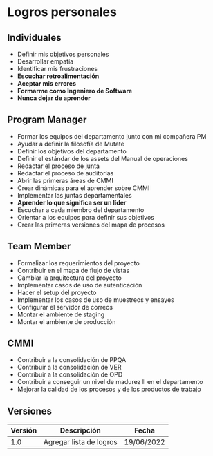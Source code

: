 # Logros personales

## Individuales

- Definir mis objetivos personales
- Desarrollar empatía
- Identificar mis frustraciones
- **Escuchar retroalimentación**
- **Aceptar mis errores**
- **Formarme como Ingeniero de Software**
- **Nunca dejar de aprender**

## Program Manager

- Formar los equipos del departamento junto con mi compañera PM
- Ayudar a definir la filosofía de Mutate
- Definir los objetivos del departamento
- Definir el estándar de los assets del Manual de operaciones
- Redactar el proceso de junta
- Redactar el proceso de auditorías
- Abrir las primeras áreas de CMMI
- Crear dinámicas para el aprender sobre CMMI
- Implementar las juntas departamentales
- **Aprender lo que significa ser un líder**
- Escuchar a cada miembro del departamento
- Orientar a los equipos para definir sus objetivos
- Crear las primeras versiones del mapa de procesos

## Team Member

- Formalizar los requerimientos del proyecto
- Contribuir en el mapa de flujo de vistas
- Cambiar la arquitectura del proyecto
- Implementar casos de uso de autenticación
- Hacer el setup del proyecto
- Implementar los casos de uso de muestreos y ensayes
- Configurar el servidor de correos
- Montar el ambiente de staging
- Montar el ambiente de producción

## CMMI

- Contribuir a la consolidación de PPQA
- Contribuir a la consolidación de VER
- Contribuir a la consolidación de OPD
- Contribuir a conseguir un nivel de madurez II en el departamento
- Mejorar la calidad de los procesos y de los productos de trabajo

## Versiones

| Versión | Descripción                                            | Fecha      |
| ------- | ------------------------------------------------------ | ---------- |
| 1.0     | Agregar lista de logros | 19/06/2022 |